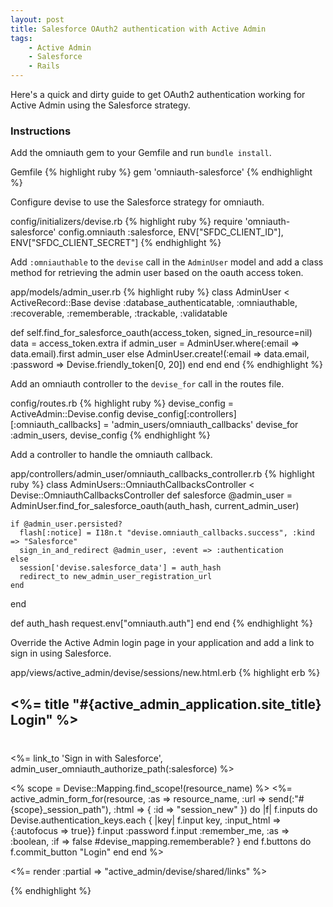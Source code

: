```yaml
---
layout: post
title: Salesforce OAuth2 authentication with Active Admin
tags:
    - Active Admin
    - Salesforce
    - Rails
---
```


Here's a quick and dirty guide to get OAuth2 authentication working for Active
Admin using the Salesforce strategy.

### Instructions
Add the omniauth gem to your Gemfile and run `bundle install`.

<span class="path">Gemfile</span>
{% highlight ruby %}
gem 'omniauth-salesforce'
{% endhighlight %}

Configure devise to use the Salesforce strategy for omniauth.

<span class="path">config/initializers/devise.rb</span>
{% highlight ruby %}
require 'omniauth-salesforce'
config.omniauth :salesforce, ENV["SFDC_CLIENT_ID"], ENV["SFDC_CLIENT_SECRET"]
{% endhighlight %}

Add `:omniauthable` to the `devise` call in the `AdminUser` model and add a
class method for retrieving the admin user based on the oauth access token.

<span class="path">app/models/admin\_user.rb</span>
{% highlight ruby %}
class AdminUser < ActiveRecord::Base
  devise :database_authenticatable, :omniauthable,
         :recoverable, :rememberable, :trackable, :validatable
  
  def self.find_for_salesforce_oauth(access_token, signed_in_resource=nil)
    data = access_token.extra
    if admin_user = AdminUser.where(:email => data.email).first
      admin_user
    else
      AdminUser.create!(:email => data.email, :password => Devise.friendly_token[0, 20])
    end
  end
end
{% endhighlight %}

Add an omniauth controller to the `devise_for` call in the routes file.

<span class="path">config/routes.rb</span>
{% highlight ruby %}
devise_config = ActiveAdmin::Devise.config
devise_config[:controllers][:omniauth_callbacks] = 'admin_users/omniauth_callbacks'
devise_for :admin_users, devise_config
{% endhighlight %}

Add a controller to handle the omniauth callback.

<span class="path">app/controllers/admin_user/omniauth_callbacks_controller.rb</span>
{% highlight ruby %}
class AdminUsers::OmniauthCallbacksController < Devise::OmniauthCallbacksController
  def salesforce
    @admin_user = AdminUser.find_for_salesforce_oauth(auth_hash, current_admin_user)

    if @admin_user.persisted?
      flash[:notice] = I18n.t "devise.omniauth_callbacks.success", :kind => "Salesforce"
      sign_in_and_redirect @admin_user, :event => :authentication
    else
      session['devise.salesforce_data'] = auth_hash
      redirect_to new_admin_user_registration_url
    end
  end

  def auth_hash
    request.env["omniauth.auth"]
  end
end
{% endhighlight %}

Override the Active Admin login page in your application and add a link to sign
in using Salesforce.

<span class="path">app/views/active_admin/devise/sessions/new.html.erb</span>
{% highlight erb %}
<div id="login">
  <h2><%= title "#{active_admin_application.site_title} Login" %></h2>
  <div class="oauth_providers" style="margin-top: 40px;">
    <%= link_to 'Sign in with Salesforce', admin_user_omniauth_authorize_path(:salesforce) %>
  </div>

  <% scope = Devise::Mapping.find_scope!(resource_name) %>
  <%= active_admin_form_for(resource, :as => resource_name, :url => send(:"#{scope}_session_path"), :html => { :id => "session_new" }) do |f| 
    f.inputs do
      Devise.authentication_keys.each { |key| f.input key, :input_html => {:autofocus => true}}
      f.input :password
      f.input :remember_me, :as => :boolean, :if =>  false  #devise_mapping.rememberable? }
    end
    f.buttons do
      f.commit_button "Login"
    end
  end
  %>

  <%= render :partial => "active_admin/devise/shared/links" %>
</div>
{% endhighlight %}
